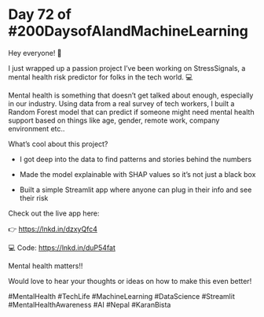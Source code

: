 # Day 72 of #200DaysofAIandMachineLearning

Hey everyone! 👋

I just wrapped up a passion project I’ve been working on StressSignals, a mental health risk predictor for folks in the tech world. 💻



Mental health is something that doesn’t get talked about enough, especially in our industry. Using data from a real survey of tech workers, I built a Random Forest model that can predict if someone might need mental health support based on things like age, gender, remote work, company environment etc..



What’s cool about this project?

- I got deep into the data to find patterns and stories behind the numbers

- Made the model explainable with SHAP values so it’s not just a black box

- Built a simple Streamlit app where anyone can plug in their info and see their risk



Check out the live app here:

 👉 https://lnkd.in/dzxyQfc4

💻 Code: https://lnkd.in/duP54fat

Mental health matters!!

Would love to hear your thoughts or ideas on how to make this even better!

#MentalHealth #TechLife #MachineLearning #DataScience #Streamlit #MentalHealthAwareness #AI #Nepal #KaranBista